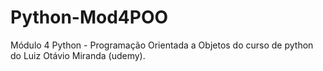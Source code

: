 # Python-Mod4POO
Módulo 4 Python - Programação Orientada a Objetos do curso de python do Luiz Otávio Miranda (udemy).
